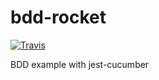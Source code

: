 # bdd-rocket
[![Travis](https://img.shields.io/travis/klarkc/bdd-rocket/master.svg)](https://travis-ci.org/klarkc/bdd-rocket/branches)

BDD example with jest-cucumber
